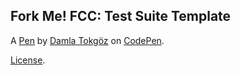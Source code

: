 Fork Me! FCC: Test Suite Template
---------------------------------


A [Pen](https://codepen.io/damla-tokgoz/pen/KKpoyaZ) by [Damla Tokgöz](https://codepen.io/damla-tokgoz) on [CodePen](https://codepen.io).

[License](https://codepen.io/damla-tokgoz/pen/KKpoyaZ/license).